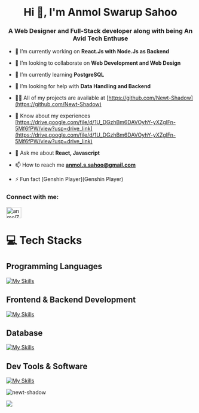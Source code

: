 <h1 align="center">Hi 👋, I'm Anmol Swarup Sahoo</h1>
<h3 align="center">A Web Designer and Full-Stack developer along with being An Avid Tech Enthuse</h3>


- 🔭 I’m currently working on **React.Js with Node.Js as Backend**

- 👯 I’m looking to collaborate on **Web Development and Web Design**

- 🌱 I’m currently learning **PostgreSQL**

- 🤝 I’m looking for help with **Data Handling and Backend**

- 👨‍💻 All of my projects are available at [https://github.com/Newt-Shadow](https://github.com/Newt-Shadow)

- 📄 Know about my experiences [https://drive.google.com/file/d/1U_DGzhBm6DAVOyhY-yXZglFn-5Mf6fPW/view?usp=drive_link](https://drive.google.com/file/d/1U_DGzhBm6DAVOyhY-yXZglFn-5Mf6fPW/view?usp=drive_link)

- 💬 Ask me about **React, Javascript**

- 📫 How to reach me **anmol.s.sahoo@gmail.com**

- ⚡ Fun fact [Genshin Player](Genshin Player)

<h3 align="left">Connect with me:</h3>
<p align="left">
<a href="https://linkedin.com/in/anmol77" target="blank"><img align="center" src="https://raw.githubusercontent.com/rahuldkjain/github-profile-readme-generator/master/src/images/icons/Social/linked-in-alt.svg" alt="anmol77" height="30" width="40" /></a>
</p>

# 💻 Tech Stacks
## Programming Languages

[![My Skills](https://skillicons.dev/icons?i=c,cpp,js)](https://skillicons.dev)



## Frontend & Backend Development
[![My Skills](https://skillicons.dev/icons?i=react,html,css,nodejs,firebase)](https://skillicons.dev)


## Database
[![My Skills](https://skillicons.dev/icons?i=mongodb,postgres)](https://skillicons.dev)


## Dev Tools & Software 
[![My Skills](https://skillicons.dev/icons?i=figma,postman,git,github,vscode)](https://skillicons.dev)

  


<p><img align="center" src="https://github-readme-stats.vercel.app/api/top-langs?username=newt-shadow&show_icons=true&locale=en&layout=compact" alt="newt-shadow" /></p>

[![](https://visitcount.itsvg.in/api?id=RishavKumarSinha&icon=0&color=0)](https://visitcount.itsvg.in)

